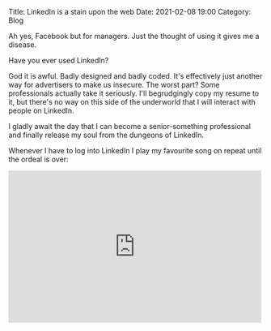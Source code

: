 Title: LinkedIn is a stain upon the web
Date: 2021-02-08 19:00
Category: Blog

Ah yes, Facebook but for managers. Just the thought of using it gives me a disease.

Have you ever used LinkedIn?

God it is awful. Badly designed and badly coded. It's effectively just another way for advertisers to make us insecure. The worst part? Some professionals actually take it seriously. I'll begrudgingly copy my resume to it, but there's no way on this side of the underworld that I will interact with people on LinkedIn.

I gladly await the day that I can become a senior-something professional and finally release my soul from the dungeons of LinkedIn.

Whenever I have to log into LinkedIn I play my favourite song on repeat until the ordeal is over:

<iframe width="500" height="300" src="https://www.youtube.com/embed/TnDC0JAcYp0" frameborder="0" allow="accelerometer; autoplay; clipboard-write; encrypted-media; gyroscope; picture-in-picture" allowfullscreen></iframe>
